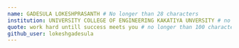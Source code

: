 ```yaml
---
name: GADESULA LOKESHPRASANTH # No longer than 28 characters
institution: UNIVERSITY COLLEGE OF ENGINEERING KAKATIYA UNVERSITY # no longer than 58 characters
quote: work hard untill success meets you # no longer than 100 characters, avoid using quotes(") to guarantee the format remains the same.
github_user: lokeshgadesula
---
```

